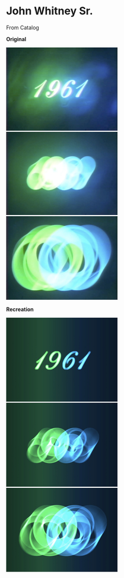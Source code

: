 # John Whitney Sr.

From Catalog

**Original**

<img src="../images/rtp_2_whitney_original1.jpg" width="300" />
<img src="../images/rtp_2_whitney_original2.jpg" width="300" />
<img src="../images/rtp_2_whitney_original3.jpg" width="300" />

**Recreation**

<img src="../images/rtp_2_whitney_recreation1.jpg" width="300" />
<img src="../images/rtp_2_whitney_recreation2.jpg" width="300" />
<img src="../images/rtp_2_whitney_recreation3.jpg" width="300" />

